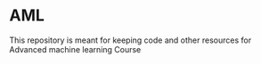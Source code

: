 # AML
This repository is meant for keeping code and other resources for Advanced machine learning Course

